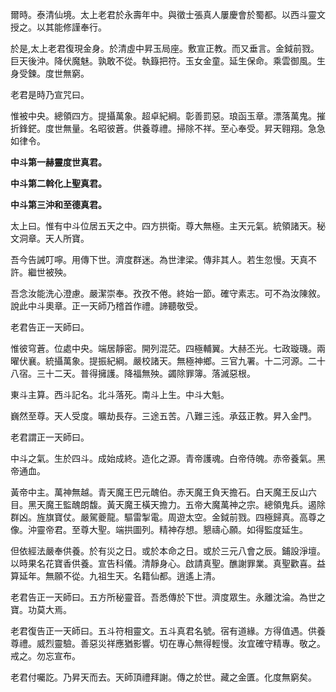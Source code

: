爾時。泰清仙境。太上老君於永壽年中。與徵士張真人屢慶會於蜀都。以西斗靈文授之。以其能修謹奉行。

於是,太上老君復現金身。於清虛中昇玉局座。敷宣正教。而又垂言。金鉞前戮。巨天後沖。降伏魔魅。孰敢不從。執籙把符。玉女金童。延生保命。乘雲御風。生身受鍊。度世無窮。 

老君是時乃宣咒曰。 

惟被中央。總領四方。提攝萬象。超卓紀綱。彰善罰惡。琅函玉章。漂落萬鬼。摧折鋒鋩。度世無量。名昭彼蒼。供養尊禮。掃除不祥。至心奉受。昇天翱翔。急急如律令。

**中斗第一赫靈度世真君。**

**中斗第二斡化上聖真君。**

**中斗第三沖和至德真君。**

太上曰。惟有中斗位居五天之中。四方拱衛。尊大無極。主天元氣。統領諸天。秘文洞章。天人所寶。

吾今告誡叮嚀。用傳下世。濟度群迷。為世津梁。傳非其人。若生忽慢。天真不許。繼世被殃。

吾念汝能洗心澄慮。嚴潔崇奉。孜孜不倦。終始一節。確守素志。可不為汝陳敘。說此中斗奧章。正一天師乃稽首作禮。諦聽敬受。

老君告正一天師曰。

惟彼穹蒼。位處中央。端居靜密。開列混茫。四極輔翼。大赫丕光。七政璇璣。兩曜伏襄。統攝萬象。提振紀綱。嚴校諸天。無極神鄉。三官九署。十二河源。二十八宿。三十二天。普得擁護。降福無殃。蠲除罪簿。落滅惡根。

東斗主算。西斗記名。北斗落死。南斗上生。中斗大魁。

巍然至尊。天人受度。曠劫長存。三途五苦。八難三迍。承茲正教。昇入金門。

老君謂正一天師曰。

中斗之氣。生於四斗。成始成終。造化之源。青帝護魂。白帝侍魄。赤帝養氣。黑帝通血。

黃帝中主。萬神無越。青天魔王巴元醜伯。赤天魔王負天擔石。白天魔王反山六目。黑天魔王監醜朗馥。黃天魔王橫天擔力。五帝大魔萬神之宗。總領鬼兵。遏除群凶。旌旗寶仗。嚴駕夔龍。驅雷掣電。周遊太空。金鉞前戮。四極歸真。高尊之像。沖靈帝君。至尊大聖。端拱圖列。精神存想。懇禱心願。如得監度延生。

但依經法嚴奉供養。於有災之日。或於本命之日。或於三元八會之辰。鋪設淨壇。以時果名花寶香供養。宣告科儀。清靜身心。啟請真聖。醮謝罪業。真聖歡喜。益算延年。無願不從。九祖生天。名籍仙都。逍遙上清。

老君告正一天師曰。五方所秘靈音。吾悉傳於下世。濟度眾生。永離沈淪。為世之寶。功莫大焉。

老君復告正一天師曰。五斗符相靈文。五斗真君名號。宿有道緣。方得值遇。供養尊禮。威烈靈驗。善惡災祥應猶影響。切在專心無得輕慢。汝宜確守精專。敬之。戒之。勿忘宣布。

老君付囑訖。乃昇天而去。天師頂禮拜謝。傳之於世。藏之金匱。化度無窮矣。
